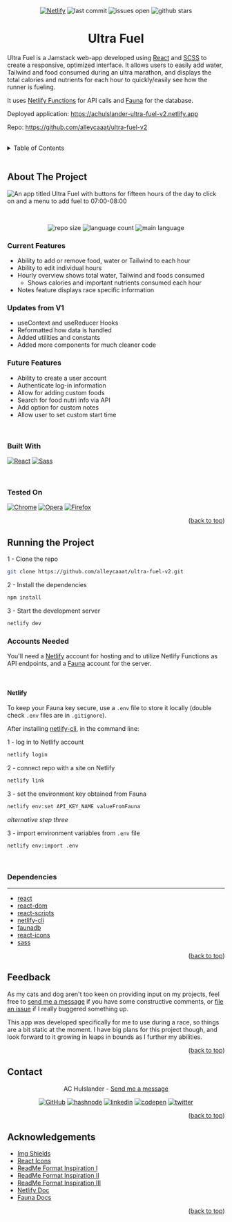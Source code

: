 <a name='top'></a>
<div align='center'>

[![Netlify][netlify-status]][netlify-url]
![last commit][last-commit]
![issues open][issues-open]
![github stars][stars]

<h1><strong>Ultra Fuel</strong></h1>
</div>

Ultra Fuel is a Jamstack web-app developed using [React](react-url) and [SCSS](sass-url) to create a responsive, optimized interface. It allows users to easily add water, Tailwind and food consumed during an ultra marathon, and displays the total calories and nutrients for each hour to quickly/easily see how the runner is fueling.

It uses [Netlify Functions](https://docs.netlify.com/functions/overview/) for API calls and [Fauna](https://fauna.com/) for the database.

Deployed application: <a href='https://achulslander-ultra-fuel-v2.netlify.app/'>https://achulslander-ultra-fuel-v2.netlify.app</a>

Repo: <a href='https://github.com/alleycaaat/ultra-fuel-v2'>https://github.com/alleycaaat/ultra-fuel-v2</a>

<br>

<details>
  <summary>Table of Contents</summary>
  <ul>
    <li>
        <a href='#about-the-project'>About The Project</a></li>
    <ul>
        <li><a href='#current-features'>Current Features</a></li>
        <li><a href='#updates-from-v1'>Updates from V1</a></li>
        <li><a href='#future-features'>Future Features</a></li>
        <li><a href='#built-with'>Built With</a></li>
        <li><a href='#tested-on'>Tested On</a></li>
    </ul>
    <li><a href='#running-the-project'>Running the Project</a></li>
    <ul>
        <li><a href='#accounts-needed'>Accounts Needed</a></li>
    <ul>
        <li><a href='#netlify'>Netlify</a></li>
    </ul>
    <li><a href='#dependencies'>Dependencies</a></li>
    </ul>
    </li>
    <li><a href='#feedback'>Feedback</a></li>
    <li><a href='#contact'>Contact</a></li>
    <li><a href='#acknowledgements'>Acknowledgements</a></li>
  </ul>
</details>

<br>

## <strong>About The Project</strong>

![An app titled Ultra Fuel with buttons for fifteen hours of the day to click on and a menu to add fuel to 07:00-08:00
](./src/img/screenshot.png)

<br>

<div align='center'>

![repo size][repo-size]
![language count][language-count]
![main language][main-language]

</div>

### <strong>Current Features</strong>
- Ability to add or remove food, water or Tailwind to each hour
- Ability to edit individual hours
- Hourly overview shows total water, Tailwind and foods consumed
    - Shows calories and important nutrients consumed each hour
- Notes feature displays race specific information

### <strong>Updates from V1</strong>
- useContext and useReducer Hooks
- Reformatted how data is handled
- Added utilities and constants
- Added more components for much cleaner code

### <strong>Future Features</strong>
- Ability to create a user account
- Authenticate log-in information
- Allow for adding custom foods
- Search for food nutri info via API
- Add option for custom notes
- Allow user to set custom start time

<br>

### <strong>Built With</strong>

[![React][react.js]][react-url]
[![Sass][sass]][sass-url]

<br>


### <strong>Tested On</strong>

[![Chrome][chrome]][chrome-url]
[![Opera][opera]][opera-url]
[![Firefox][firefox]][firefox-url]
<p align='right'>(<a href='#top'>back to top</a>)</p>


## <strong>Running the Project</strong>

1 - Clone the repo
   ```sh
   git clone https://github.com/alleycaaat/ultra-fuel-v2.git
   ```
2 - Install the dependencies
  ```sh
  npm install
  ```
3 - Start the development server
```sh
netlify dev
   ```

### <strong>Accounts Needed</strong>

You'll need a [Netlify](https://netlify.com) account for hosting and to utilize Netlify Functions as API endpoints, and a [Fauna](https://fauna.com/) account for the server.

<br>

#### <strong>Netlify</strong>

To keep your Fauna key secure, use a `.env` file to store it locally (double check `.env` files are in `.gitignore`).

After installing [netlify-cli](https://www.npmjs.com/package/netlify-cli), in the command line:

1 - log in to Netlify account
```sh
netlify login
```
2 - connect repo with a site on Netlify
```sh
netlify link
```
3 - set the environment key obtained from Fauna
```sh
netlify env:set API_KEY_NAME valueFromFauna
```
<em>alternative step three</em>

3 - import environment variables from `.env` file
```sh
netlify env:import .env
```
<br>

### <strong>Dependencies</strong>
***
- [react](https://www.npmjs.com/package/react)
- [react-dom](https://www.npmjs.com/package/react-dom)
- [react-scripts](https://www.npmjs.com/package/react-scripts)
- [netlify-cli](https://www.npmjs.com/package/netlify-cli)
- [faunadb](https://www.npmjs.com/package/faunadb)
- [react-icons](https://www.npmjs.com/package/react-icons)
- [sass](https://www.npmjs.com/package/sass)


<p align='right'>(<a href='#top'>back to top</a>)</p>

## <strong>Feedback</strong>

As my cats and dog aren't too keen on providing input on my projects, feel free to [send me a message](https://www.achulslander.com/#contact) if you have some constructive comments, or [file an issue](https://github.com/alleycaaat/ultra-fuel-v2/issues/new) if I really buggered something up.

This app was developed specifically for me to use during a race, so things are a bit static at the moment.  I have big plans for this project though, and look forward to it growing in leaps in bounds as I further my abilities.

<p align='right'>(<a href='#top'>back to top</a>)</p>

## <strong>Contact</strong>

<div align='center'>

AC Hulslander - [Send me a message](https://www.achulslander.com/#contact)

[![GitHub][github]](https://github.com/alleycaaat/)
[![hashnode][hashnode]][hashnode-url]
[![linkedin][linkedin]][linkedin-url]
[![codepen][codepen]][codepen-url]
[![twitter][twitter]][twitter-url]
</div>
<p align='right'>(<a href='#top'>back to top</a>)</p>

## <strong>Acknowledgements</strong>

- [Img Shields](https://shields.io/)
- [React Icons](https://react-icons.github.io/react-icons/)
- [ReadMe Format Inspiration I](https://github.com/othneildrew/Best-README-Template)
- [ReadMe Format Inspiration II](https://github.com/catherineisonline/expenseless)
- [ReadMe Format Inspiration III](https://github.com/gitpoint/git-point#readme)
- [Netlify Doc](https://docs.netlify.com/cli/get-started/#manage-environment-variables)
- [Fauna Docs](https://docs.fauna.com/fauna/current/)

<p align='right'>(<a href='#top'>back to top</a>)</p>

[netlify-status]: https://api.netlify.com/api/v1/badges/bc346d71-fed7-40a8-baa3-1abe8eadc032/deploy-status
[netlify-url]: https://app.netlify.com/sites/achulslander-ultra-fuel-v2/deploys

[issues-open]: https://img.shields.io/github/issues/alleycaaat/ultra-fuel-v2?color=blue&logo=github

[repo-size]: https://img.shields.io/github/repo-size/alleycaaat/ultra-fuel-v2?color=red&logo=github

[language-count]: https://img.shields.io/github/languages/count/alleycaaat/ultra-fuel-v2?color=orange&logo=github

[main-language]: https://img.shields.io/github/languages/top/alleycaaat/ultra-fuel-v2?color=yellow&logo=github

[last-commit]: https://img.shields.io/github/last-commit/alleycaaat/ultra-fuel-v2?logo=github

[stars]: https://img.shields.io/github/stars/alleycaaat/ultra-fuel-v2?color=purple&logo=github

[linkedin]: https://img.shields.io/badge/-LinkedIn-black.svg?style=for-the-badge&logo=linkedin&colorB=555
[linkedin-url]: https://linkedin.com/in/achulslander

[product-screenshot]: images/screenshot.png

[react.js]: https://img.shields.io/badge/React-20232A?style=for-the-badge&logo=react&logoColor=61DAFB
[react-url]: https://reactjs.org/

[netlify]: https://img.shields.io/badge/Netlify-00C7B7?style=for-the-badge&logo=netlify&logoColor=white
[netlify-url]: https://netlify.com

[sass]: https://img.shields.io/badge/Sass-CC6699?style=for-the-badge&logo=sass&logoColor=white
[sass-url]: https://sass-lang.com/

[chrome]: https://img.shields.io/badge/Google_chrome-4285F4?style=for-the-badge&logo=Google-chrome&logoColor=white
[chrome-url]: https://www.google.com/chrome/

[opera]: 	https://img.shields.io/badge/Opera-FF1B2D?style=for-the-badge&logo=Opera&logoColor=white
[opera-url]: https://www.opera.com/download

[firefox]: https://img.shields.io/badge/Firefox_Browser-FF7139?style=for-the-badge&logo=Firefox-Browser&logoColor=white
[firefox-url]: https://www.mozilla.org/en-US/firefox/

[github]: https://img.shields.io/badge/GitHub-100000?style=for-the-badge&logo=github&logoColor=white

[codepen]: https://img.shields.io/badge/Codepen-000000?style=for-the-badge&logo=codepen&logoColor=white
[codepen-url]: https://codepen.io/alleycaaat

[twitter]: https://img.shields.io/badge/Twitter-1DA1F2?style=for-the-badge&logo=twitter&logoColor=white
[twitter-url]: https://twitter.com/achulslander


[hashnode]: https://img.shields.io/badge/Hashnode-2962FF?style=for-the-badge&logo=hashnode&logoColor=white
[hashnode-url]: https://blog.achulslander.com/